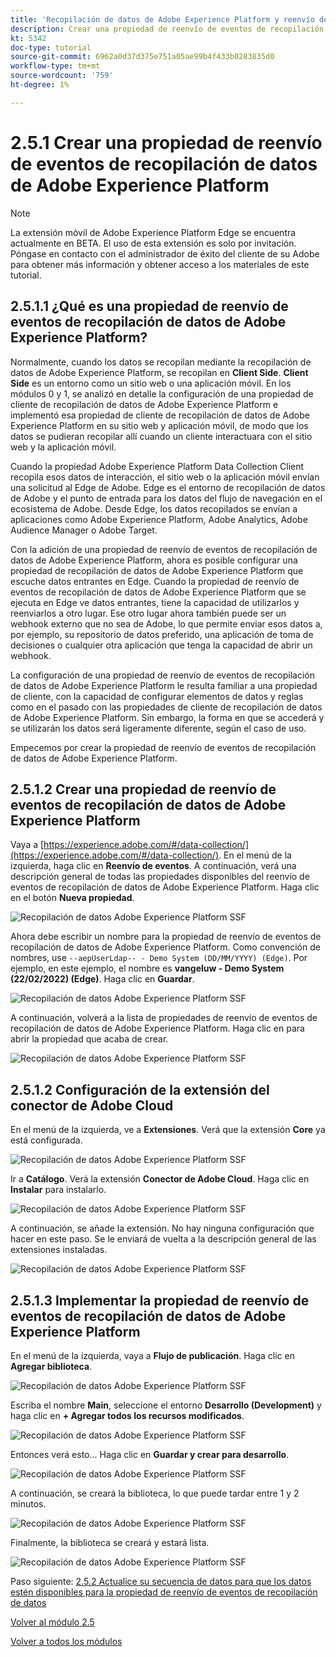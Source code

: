 ```yaml
---
title: 'Recopilación de datos de Adobe Experience Platform y reenvío de eventos en tiempo real: creación de una propiedad de reenvío de eventos de recopilación de datos de Adobe Experience Platform'
description: Crear una propiedad de reenvío de eventos de recopilación de datos de Adobe Experience Platform
kt: 5342
doc-type: tutorial
source-git-commit: 6962a0d37d375e751a05ae99b4f433b0283835d0
workflow-type: tm+mt
source-wordcount: '759'
ht-degree: 1%

---
```


# 2.5.1 Crear una propiedad de reenvío de eventos de recopilación de datos de Adobe Experience Platform

>[!NOTE]
>
>La extensión móvil de Adobe Experience Platform Edge se encuentra actualmente en BETA. El uso de esta extensión es solo por invitación. Póngase en contacto con el administrador de éxito del cliente de su Adobe para obtener más información y obtener acceso a los materiales de este tutorial.

## 2.5.1.1 ¿Qué es una propiedad de reenvío de eventos de recopilación de datos de Adobe Experience Platform?

Normalmente, cuando los datos se recopilan mediante la recopilación de datos de Adobe Experience Platform, se recopilan en **Client Side**. **Client Side** es un entorno como un sitio web o una aplicación móvil. En los módulos 0 y 1, se analizó en detalle la configuración de una propiedad de cliente de recopilación de datos de Adobe Experience Platform e implementó esa propiedad de cliente de recopilación de datos de Adobe Experience Platform en su sitio web y aplicación móvil, de modo que los datos se pudieran recopilar allí cuando un cliente interactuara con el sitio web y la aplicación móvil.

Cuando la propiedad Adobe Experience Platform Data Collection Client recopila esos datos de interacción, el sitio web o la aplicación móvil envían una solicitud al Edge de Adobe. Edge es el entorno de recopilación de datos de Adobe y el punto de entrada para los datos del flujo de navegación en el ecosistema de Adobe. Desde Edge, los datos recopilados se envían a aplicaciones como Adobe Experience Platform, Adobe Analytics, Adobe Audience Manager o Adobe Target.

Con la adición de una propiedad de reenvío de eventos de recopilación de datos de Adobe Experience Platform, ahora es posible configurar una propiedad de recopilación de datos de Adobe Experience Platform que escuche datos entrantes en Edge. Cuando la propiedad de reenvío de eventos de recopilación de datos de Adobe Experience Platform que se ejecuta en Edge ve datos entrantes, tiene la capacidad de utilizarlos y reenviarlos a otro lugar. Ese otro lugar ahora también puede ser un webhook externo que no sea de Adobe, lo que permite enviar esos datos a, por ejemplo, su repositorio de datos preferido, una aplicación de toma de decisiones o cualquier otra aplicación que tenga la capacidad de abrir un webhook.

La configuración de una propiedad de reenvío de eventos de recopilación de datos de Adobe Experience Platform le resulta familiar a una propiedad de cliente, con la capacidad de configurar elementos de datos y reglas como en el pasado con las propiedades de cliente de recopilación de datos de Adobe Experience Platform. Sin embargo, la forma en que se accederá y se utilizarán los datos será ligeramente diferente, según el caso de uso.

Empecemos por crear la propiedad de reenvío de eventos de recopilación de datos de Adobe Experience Platform.

## 2.5.1.2 Crear una propiedad de reenvío de eventos de recopilación de datos de Adobe Experience Platform

Vaya a [https://experience.adobe.com/#/data-collection/](https://experience.adobe.com/#/data-collection/). En el menú de la izquierda, haga clic en **Reenvío de eventos**. A continuación, verá una descripción general de todas las propiedades disponibles del reenvío de eventos de recopilación de datos de Adobe Experience Platform. Haga clic en el botón **Nueva propiedad**.

![Recopilación de datos Adobe Experience Platform SSF](./images/launchhome.png)

Ahora debe escribir un nombre para la propiedad de reenvío de eventos de recopilación de datos de Adobe Experience Platform. Como convención de nombres, use `--aepUserLdap-- - Demo System (DD/MM/YYYY) (Edge)`. Por ejemplo, en este ejemplo, el nombre es **vangeluw - Demo System (22/02/2022) (Edge)**. Haga clic en **Guardar**.

![Recopilación de datos Adobe Experience Platform SSF](./images/ssf1.png)

A continuación, volverá a la lista de propiedades de reenvío de eventos de recopilación de datos de Adobe Experience Platform. Haga clic en para abrir la propiedad que acaba de crear.

![Recopilación de datos Adobe Experience Platform SSF](./images/ssf2.png)

## 2.5.1.2 Configuración de la extensión del conector de Adobe Cloud

En el menú de la izquierda, ve a **Extensiones**. Verá que la extensión **Core** ya está configurada.

![Recopilación de datos Adobe Experience Platform SSF](./images/ssf3.png)

Ir a **Catálogo**. Verá la extensión **Conector de Adobe Cloud**. Haga clic en **Instalar** para instalarlo.

![Recopilación de datos Adobe Experience Platform SSF](./images/ssf4.png)

A continuación, se añade la extensión. No hay ninguna configuración que hacer en este paso. Se le enviará de vuelta a la descripción general de las extensiones instaladas.

![Recopilación de datos Adobe Experience Platform SSF](./images/ssf5.png)

## 2.5.1.3 Implementar la propiedad de reenvío de eventos de recopilación de datos de Adobe Experience Platform

En el menú de la izquierda, vaya a **Flujo de publicación**. Haga clic en **Agregar biblioteca**.

![Recopilación de datos Adobe Experience Platform SSF](./images/ssf6.png)

Escriba el nombre **Main**, seleccione el entorno **Desarrollo (Development)** y haga clic en **+ Agregar todos los recursos modificados**.

![Recopilación de datos Adobe Experience Platform SSF](./images/ssf7.png)

Entonces verá esto... Haga clic en **Guardar y crear para desarrollo**.

![Recopilación de datos Adobe Experience Platform SSF](./images/ssf8.png)

A continuación, se creará la biblioteca, lo que puede tardar entre 1 y 2 minutos.

![Recopilación de datos Adobe Experience Platform SSF](./images/ssf9.png)

Finalmente, la biblioteca se creará y estará lista.

![Recopilación de datos Adobe Experience Platform SSF](./images/ssf10.png)

Paso siguiente: [2.5.2 Actualice su secuencia de datos para que los datos estén disponibles para la propiedad de reenvío de eventos de recopilación de datos](./ex2.md)

[Volver al módulo 2.5](./aep-data-collection-ssf.md)

[Volver a todos los módulos](./../../../overview.md)
